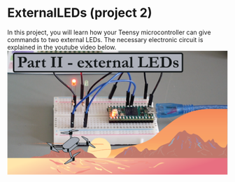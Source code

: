 # ExternalLEDs (project 2)

In this project, you will learn how your Teensy microcontroller can give commands to two external LEDs. The necessary electronic circuit is explained in the youtube video below. 
[![alt text](https://github.com/CarbonAeronautics/ExternalLEDs/blob/593b6bce2afffc94e85ac199b734f53bbc9ac44f/THUMBNAIL_YOUTUBE.png?raw=true)](https://www.youtube.com/watch?v=5q04aPHSoVg&t)
